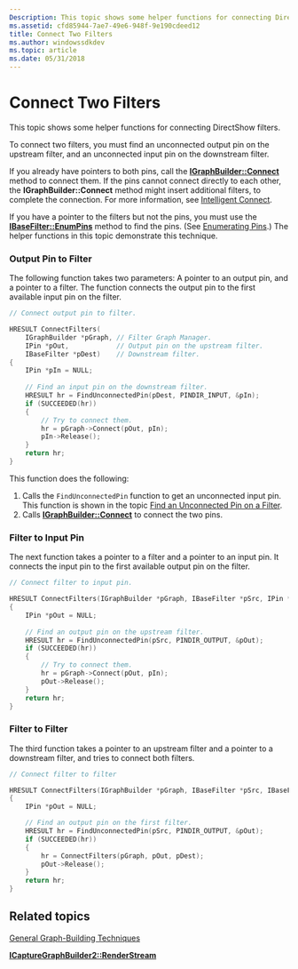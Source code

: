 ```yaml
---
Description: This topic shows some helper functions for connecting DirectShow filters.
ms.assetid: cfd85944-7ae7-49e6-948f-9e190cdeed12
title: Connect Two Filters
ms.author: windowssdkdev
ms.topic: article
ms.date: 05/31/2018
---
```


# Connect Two Filters

This topic shows some helper functions for connecting DirectShow filters.

To connect two filters, you must find an unconnected output pin on the upstream filter, and an unconnected input pin on the downstream filter.

If you already have pointers to both pins, call the [**IGraphBuilder::Connect**](/windows/desktop/api/Strmif/nf-strmif-igraphbuilder-connect) method to connect them. If the pins cannot connect directly to each other, the **IGraphBuilder::Connect** method might insert additional filters, to complete the connection. For more information, see [Intelligent Connect](intelligent-connect.md).

If you have a pointer to the filters but not the pins, you must use the [**IBaseFilter::EnumPins**](/windows/desktop/api/Strmif/nf-strmif-ibasefilter-enumpins) method to find the pins. (See [Enumerating Pins](enumerating-pins.md).) The helper functions in this topic demonstrate this technique.

### Output Pin to Filter

The following function takes two parameters: A pointer to an output pin, and a pointer to a filter. The function connects the output pin to the first available input pin on the filter.


```C++
// Connect output pin to filter.

HRESULT ConnectFilters(
    IGraphBuilder *pGraph, // Filter Graph Manager.
    IPin *pOut,            // Output pin on the upstream filter.
    IBaseFilter *pDest)    // Downstream filter.
{
    IPin *pIn = NULL;
        
    // Find an input pin on the downstream filter.
    HRESULT hr = FindUnconnectedPin(pDest, PINDIR_INPUT, &pIn);
    if (SUCCEEDED(hr))
    {
        // Try to connect them.
        hr = pGraph->Connect(pOut, pIn);
        pIn->Release();
    }
    return hr;
}
```



This function does the following:

1.  Calls the `FindUnconnectedPin` function to get an unconnected input pin. This function is shown in the topic [Find an Unconnected Pin on a Filter](find-an-unconnected-pin-on-a-filter.md).
2.  Calls [**IGraphBuilder::Connect**](/windows/desktop/api/Strmif/nf-strmif-igraphbuilder-connect) to connect the two pins.

### Filter to Input Pin

The next function takes a pointer to a filter and a pointer to an input pin. It connects the input pin to the first available output pin on the filter.


```C++
// Connect filter to input pin.

HRESULT ConnectFilters(IGraphBuilder *pGraph, IBaseFilter *pSrc, IPin *pIn)
{
    IPin *pOut = NULL;
        
    // Find an output pin on the upstream filter.
    HRESULT hr = FindUnconnectedPin(pSrc, PINDIR_OUTPUT, &pOut);
    if (SUCCEEDED(hr))
    {
        // Try to connect them.
        hr = pGraph->Connect(pOut, pIn);
        pOut->Release();
    }
    return hr;
}
```



### Filter to Filter

The third function takes a pointer to an upstream filter and a pointer to a downstream filter, and tries to connect both filters.


```C++
// Connect filter to filter

HRESULT ConnectFilters(IGraphBuilder *pGraph, IBaseFilter *pSrc, IBaseFilter *pDest)
{
    IPin *pOut = NULL;

    // Find an output pin on the first filter.
    HRESULT hr = FindUnconnectedPin(pSrc, PINDIR_OUTPUT, &pOut);
    if (SUCCEEDED(hr))
    {
        hr = ConnectFilters(pGraph, pOut, pDest);
        pOut->Release();
    }
    return hr;
}
```



## Related topics

<dl> <dt>

[General Graph-Building Techniques](general-graph-building-techniques.md)
</dt> <dt>

[**ICaptureGraphBuilder2::RenderStream**](/windows/desktop/api/Strmif/nf-strmif-icapturegraphbuilder2-renderstream)
</dt> </dl>

 

 



